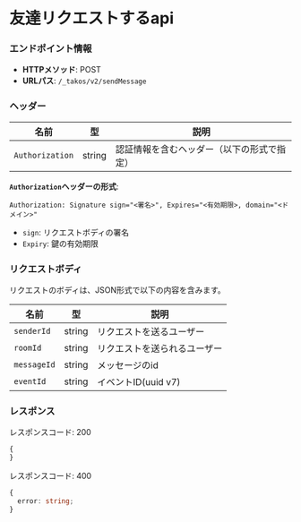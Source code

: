 # 友達リクエストするapi

### エンドポイント情報

- **HTTPメソッド**: POST
- **URLパス**: `/_takos/v2/sendMessage`

### ヘッダー

| 名前            | 型     | 説明                                       |
| --------------- | ------ | ------------------------------------------ |
| `Authorization` | string | 認証情報を含むヘッダー（以下の形式で指定） |

**`Authorization`ヘッダーの形式**:

```
Authorization: Signature sign="<署名>", Expires="<有効期限>, domain="<ドメイン>"
```

- `sign`: リクエストボディの署名
- `Expiry`: 鍵の有効期限

### リクエストボディ

リクエストのボディは、JSON形式で以下の内容を含みます。

| 名前        | 型     | 説明                         |
| ----------- | ------ | ---------------------------- |
| `senderId`  | string | リクエストを送るユーザー     |
| `roomId`    | string | リクエストを送られるユーザー |
| `messageId` | string | メッセージのid               |
| `eventId`   | string | イベントID(uuid v7)          |

### レスポンス

レスポンスコード: 200

```ts
{
}
```

レスポンスコード: 400

```ts
{
  error: string;
}
```
